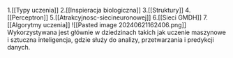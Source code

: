 1.[[Typy uczenia]]
2.[[Inspieracja biologiczna]]
3.[[Struktury]]
4.[[Perceptron]]
5.[[Atrakcyjnosc-siecineuronowej]]
6.[[Sieci GMDH]]
7.[[Algorytmy uczenia]]
![[Pasted image 20240621162406.png]]
Wykorzystywana jest głównie w dziedzinach takich jak uczenie maszynowe i sztuczna inteligencja, gdzie służy do analizy, przetwarzania i predykcji danych.
